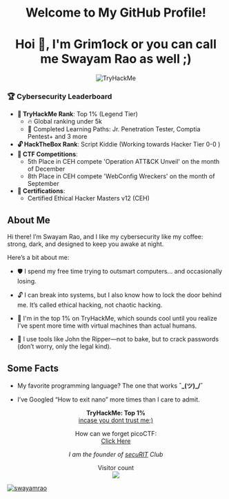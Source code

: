 <h1 align="center">Welcome to My GitHub Profile!</h1>
<h1 align="center">Hoi 👋, I'm Grim1ock or you can call me Swayam Rao as well ;)</h1>

<p align="center">
  
  <img src="https://tryhackme-badges.s3.amazonaws.com/Grim1ock.png" alt="TryHackMe">
</p>

### 🏆 Cybersecurity Leaderboard
- **🌟 TryHackMe Rank**: Top 1% (Legend Tier)
  - 🔥 Global ranking under 5k
  - 🧠 Completed Learning Paths: Jr. Penetration Tester, Comptia Pentest+ and 3 more
- **🔓 HackTheBox Rank**: Script Kiddie (Working towards Hacker Tier 0-0 )
- **🥇 CTF Competitions**: 
  - 5th Place in CEH compete 'Operation ATT&CK Unveil' on the month of December
  - 8th Place in CEH compete 'WebConfig Wreckers' on the month of September
- **📜 Certifications**:
  - Certified Ethical Hacker Masters v12 (CEH)

## About Me

Hi there! I’m Swayam Rao, and I like my cybersecurity like my coffee: strong, dark, and designed to keep you awake at night.

Here’s a bit about me:
- 🛡️ I spend my free time trying to outsmart computers... and occasionally losing.

- 🔓 I can break into systems, but I also know how to lock the door behind me. It’s called ethical hacking, not chaotic hacking.

- 🧠 I'm in the top 1% on TryHackMe, which sounds cool until you realize I’ve spent more time with virtual machines than actual humans.

- 🔧 I use tools like John the Ripper—not to bake, but to crack passwords (don’t worry, only the legal kind).

## Some Facts

- My favorite programming language? The one that works  **¯\_(ツ)_/¯**

- I’ve Googled “How to exit nano” more times than I care to admit.

<p align="center">
  <strong>TryHackMe: Top 1% </strong><br>
  <a href="https://tryhackme.com/p/Grim1ock">incase you dont trust me;)</a>
</p>

<p align="center">
  How can we forget picoCTF: <br>
  <a href="https://play.picoctf.org/users/GRIMLOCK">Click Here</a>
</p>

<p align="center">
  <em>I am the founder of <a href="https://securit.club">secuRIT</a> Club</em>
</p>

<p align="center"> 
  Visitor count<br>
  <img src="https://profile-counter.glitch.me/swayamrao/count.svg" />
</p>

<p align="left"> <a href="https://github.com/ryo-ma/github-profile-trophy&theme=onedark"><img src="https://github-profile-trophy.vercel.app/?username=swayamrao" alt="swayamrao" /></a> </p>
